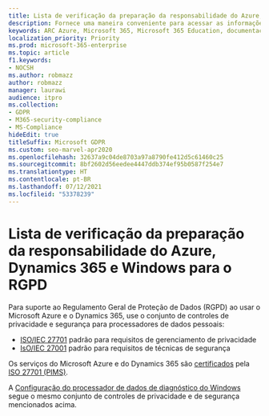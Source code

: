 ```yaml
---
title: Lista de verificação da preparação da responsabilidade do Azure, Dynamics 365 e Windows para o RGPD
description: Fornece uma maneira conveniente para acessar as informações de que talvez você precise para dar suporte ao RGPD ao usar o Microsoft Azure.
keywords: ARC Azure, Microsoft 365, Microsoft 365 Education, documentação do Microsoft 365, RGPD
localization_priority: Priority
ms.prod: microsoft-365-enterprise
ms.topic: article
f1.keywords:
- NOCSH
ms.author: robmazz
author: robmazz
manager: laurawi
audience: itpro
ms.collection:
- GDPR
- M365-security-compliance
- MS-Compliance
hideEdit: true
titleSuffix: Microsoft GDPR
ms.custom: seo-marvel-apr2020
ms.openlocfilehash: 32637a9c04de8703a97a8790fe412d5c61460c25
ms.sourcegitcommit: 8bf2602d56eedee4447ddb374ef95b0587f254e7
ms.translationtype: HT
ms.contentlocale: pt-BR
ms.lasthandoff: 07/12/2021
ms.locfileid: "53378239"
---
```

# <a name="azure-dynamics-365-and-windows-accountability-readiness-checklist-for-the-gdpr"></a>Lista de verificação da preparação da responsabilidade do Azure, Dynamics 365 e Windows para o RGPD

Para suporte ao Regulamento Geral de Proteção de Dados (RGPD) ao usar o Microsoft Azure e o Dynamics 365, use o conjunto de controles de privacidade e segurança para processadores de dados pessoais:

- [ISO/IEC 27701](https://www.iso.org/standard/71670.html) padrão para requisitos de gerenciamento de privacidade
- [IsO/IEC 27001](https://www.iso.org/standard/54534.html) padrão para requisitos de técnicas de segurança

Os serviços do Microsoft Azure e do Dynamics 365 são [certificados](https://servicetrust.microsoft.com/ViewPage/MSComplianceGuideV3?command=Download&downloadType=Document&downloadId=00af6c3e-7f3e-4e0d-8b0e-79f45ef2cef1&tab=7027ead0-3d6b-11e9-b9e1-290b1eb4cdeb&docTab=7027ead0-3d6b-11e9-b9e1-290b1eb4cdeb_ISO_Reports) pela [ISO 27701 (PIMS)](offering-iso-27701.md).

A [Configuração do processador de dados de diagnóstico do Windows](/windows/privacy/configure-windows-diagnostic-data-in-your-organization) segue o mesmo conjunto de controles de privacidade e de segurança mencionados acima.